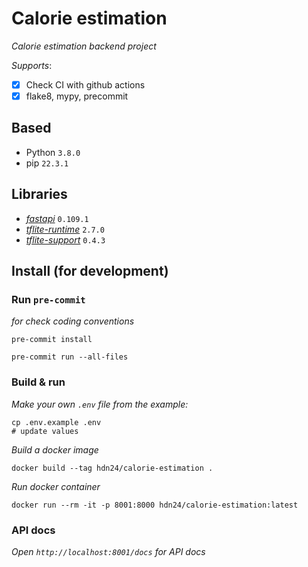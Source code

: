 # Calorie estimation

_Calorie estimation backend project_

_Supports_:

- [x] Check CI with github actions
- [x] flake8, mypy, precommit

## Based

- Python `3.8.0`
- pip `22.3.1`

## Libraries

- [*fastapi*](https://fastapi.tiangolo.com/) `0.109.1`
- [*tflite-runtime*](https://pypi.org/project/tflite-runtime/) `2.7.0`
- [*tflite-support*](https://pypi.org/project/tflite-support/) `0.4.3`

## Install (for development)

### Run `pre-commit`
*for check coding conventions*

```shell
pre-commit install
```

```shell
pre-commit run --all-files
```

### Build & run


*Make your own `.env` file from the example:*

```shell
cp .env.example .env
# update values
```

*Build a docker image*

```shell
docker build --tag hdn24/calorie-estimation .
```

*Run docker container*

```shell
docker run --rm -it -p 8001:8000 hdn24/calorie-estimation:latest
```

### API docs

*Open `http://localhost:8001/docs` for API docs*

